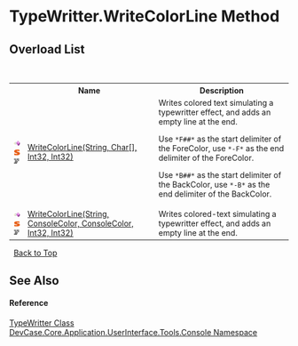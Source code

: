 # TypeWritter.WriteColorLine Method 
 


## Overload List
&nbsp;<table><tr><th></th><th>Name</th><th>Description</th></tr><tr><td>![Public method](media/pubmethod.gif "Public method")![Static member](media/static.gif "Static member")![Code example](media/CodeExample.png "Code example")</td><td><a href="M_DevCase_Core_Application_UserInterface_Tools_Console_TypeWritter_WriteColorLine">WriteColorLine(String, Char[], Int32, Int32)</a></td><td>
Writes colored text simulating a typewritter effect, and adds an empty line at the end. 

 Use `*F##*` as the start delimiter of the ForeColor, use `*-F*` as the end delimiter of the ForeColor. 

 Use `*B##*` as the start delimiter of the BackColor, use `*-B*` as the end delimiter of the BackColor.</td></tr><tr><td>![Public method](media/pubmethod.gif "Public method")![Static member](media/static.gif "Static member")![Code example](media/CodeExample.png "Code example")</td><td><a href="M_DevCase_Core_Application_UserInterface_Tools_Console_TypeWritter_WriteColorLine_1">WriteColorLine(String, ConsoleColor, ConsoleColor, Int32, Int32)</a></td><td>
Writes colored-text simulating a typewritter effect, and adds an empty line at the end.</td></tr></table>&nbsp;
<a href="#typewritter.writecolorline-method">Back to Top</a>

## See Also


#### Reference
<a href="T_DevCase_Core_Application_UserInterface_Tools_Console_TypeWritter">TypeWritter Class</a><br /><a href="N_DevCase_Core_Application_UserInterface_Tools_Console">DevCase.Core.Application.UserInterface.Tools.Console Namespace</a><br />